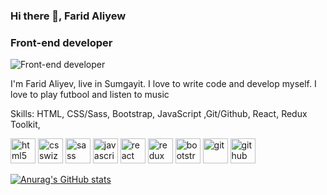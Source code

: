 ### Hi there 👋, Farid Aliyew
### Front-end developer
![Front-end developer](https://i.pinimg.com/originals/88/4d/e8/884de81d29f37619ff17935475764213.jpg)

I'm Farid Aliyev, live in Sumgayit. I love to write code and develop myself. I love to play futbool and listen to music

Skills: HTML, CSS/Sass, Bootstrap, JavaScript ,Git/Github,  React, Redux Toolkit, 



[<img src='https://cdn.jsdelivr.net/npm/simple-icons@3.0.1/icons/html5.svg' alt='html5' height='40'>](.)  [<img src='https://cdn.jsdelivr.net/npm/simple-icons@3.0.1/icons/csswizardry.svg' alt='csswizardry' height='40'>](.)  [<img src='https://cdn.jsdelivr.net/npm/simple-icons@3.0.1/icons/sass.svg' alt='sass' height='40'>](.)  [<img src='https://cdn.jsdelivr.net/npm/simple-icons@3.0.1/icons/javascript.svg' alt='javascript' height='40'>](.)  [<img src='https://cdn.jsdelivr.net/npm/simple-icons@3.0.1/icons/react.svg' alt='react' height='40'>](.)  [<img src='https://cdn.jsdelivr.net/npm/simple-icons@3.0.1/icons/redux.svg' alt='redux' height='40'>](.)  [<img src='https://cdn.jsdelivr.net/npm/simple-icons@3.0.1/icons/bootstrap.svg' alt='bootstrap' height='40'>](.)  [<img src='https://cdn.jsdelivr.net/npm/simple-icons@3.0.1/icons/git.svg' alt='git' height='40'>](.)  [<img src='https://cdn.jsdelivr.net/npm/simple-icons@3.0.1/icons/github.svg' alt='github' height='40'>](.)  


[![Anurag's GitHub stats](https://github-readme-stats.vercel.app/api?username=FaridAliyew)](https://github.com/anuraghazra/github-readme-stats)
